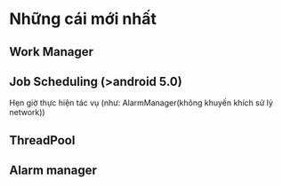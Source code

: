 # Những cái mới nhất

## Work Manager

## Job Scheduling (>android 5.0)

Hẹn giờ thực hiện tác vụ (như: AlarmManager(không khuyến khích sử lý network))

## ThreadPool

## Alarm manager